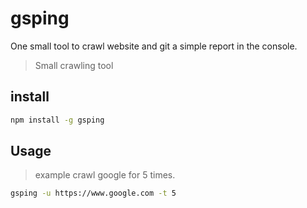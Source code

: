 gsping
====================

One small tool to crawl website and git a simple report in the console.

> Small crawling tool

## install ##

```bash
npm install -g gsping
```

## Usage ##

> example crawl google for 5 times.

```bash
gsping -u https://www.google.com -t 5
```




